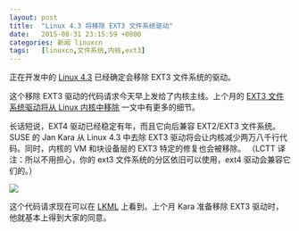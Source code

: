 ```yaml
---
layout: post
title:	"Linux 4.3 将移除 EXT3 文件系统驱动"
date:	2015-08-31 23:15:59 +0800 
categories:	新闻 linuxcn 
tags:	[linuxcn,文件系统,内核,ext3]
---
```



正在开发中的 [Linux 4.3](http://www.phoronix.com/scan.php?page=search&q=Linux+4.3) 已经确定会移除 EXT3 文件系统的驱动。


这个移除 EXT3 驱动的代码请求今天早上发给了内核主线。上个月的 [EXT3 文件系统驱动将从 Linux 内核中移除](http://www.phoronix.com/scan.php?page=news_item&px=Linux-Kernel-Dropping-EXT3) 一文中有更多的细节。


长话短说，EXT4 驱动已经稳定有年，而且它向后兼容 EXT2/EXT3 文件系统。SUSE 的 Jan Kara 从 Linux 4.3 中去除 EXT3 驱动将会让内核减少两万八千行代码。同时，内核的 VM 和块设备层的 EXT3 特定的修复也会被移除。 （LCTT 译注：所以不用担心，你的 ext3 文件系统的分区依旧可以使用，ext4 驱动会兼容它们的。）


![](/Asserts/Images//attachment/album/201508/31/225042btkmk67b6kkn5bht.jpeg)


这个代码请求现在可以在 [LKML](https://lkml.org/lkml/2015/8/31/22) 上看到。上个月 Kara 准备移除 EXT3 驱动时，他就基本上得到大家的同意。
